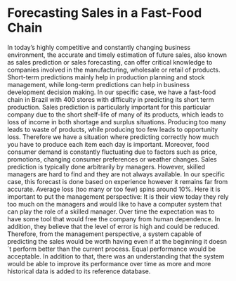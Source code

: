 
# Forecasting Sales in a Fast-Food Chain

In today’s highly competitive and constantly changing business environment, the accurate and timely estimation of future sales, also known as sales prediction or sales forecasting, can offer critical knowledge to companies involved in the manufacturing, wholesale or retail of products. Short-term predictions mainly help in production planning and stock management, while long-term predictions can help in business development decision making. In our specific case, we have a fast-food chain in Brazil with 400 stores with difficulty in predicting its short term production.
Sales prediction is particularly important for this particular company due to the short shelf-life of many of its products, which leads to loss of income in both shortage and surplus situations. Producing too many leads to waste of products, while producing too few leads to opportunity loss. Therefore we have a situation where predicting correctly how much you have to produce each item each day is important.
Moreover, food consumer demand is constantly fluctuating due to factors such as price, promotions, changing consumer preferences or weather changes. Sales prediction is typically done arbitrarily by managers. However, skilled managers are hard to find and they are not always available. In our specific case, this forecast is done based on experience however it remains far from accurate. Average loss (too many or too few) spins around 10%. Here it is important to put the management perspective: It is their view today they rely too much on the managers and would like to have a computer system that can play the role of a skilled manager. Over time the expectation was to have some tool that would free the company from human dependence. In addition, they believe that the level of error is high and could be reduced.
Therefore, from the management perspective, a system capable of predicting the sales would be worth having even if at the beginning it doesn´t perform better than the current process. Equal performance would be acceptable. In addition to that, there was an understanding that the system would be able to improve its performance over time as more and more historical data is added to its reference database.
